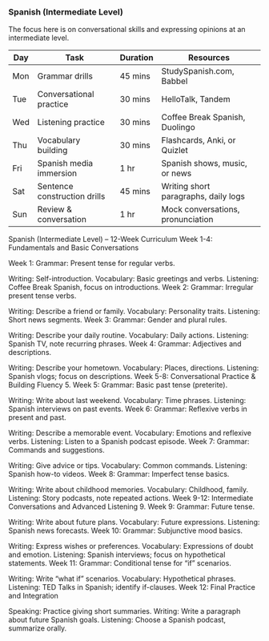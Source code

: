 ### Spanish (Intermediate Level)
The focus here is on conversational skills and expressing opinions at an intermediate level.

| Day	| Task	| Duration	| Resources |
|-----|-----------------------|-------|-----------------------------|
| Mon	| Grammar drills	| 45 mins	| StudySpanish.com, Babbel | 
| Tue	| Conversational practice	| 30 mins	| HelloTalk, Tandem | 
| Wed	| Listening practice	| 30 mins	| Coffee Break Spanish, Duolingo | 
| Thu	| Vocabulary building	| 30 mins	| Flashcards, Anki, or Quizlet | 
| Fri	| Spanish media immersion	| 1 hr	| Spanish shows, music, or news | 
| Sat	| Sentence construction drills	| 45 mins	| Writing short paragraphs, daily logs | 
| Sun	| Review & conversation	| 1 hr	| Mock conversations, pronunciation | 


Spanish (Intermediate Level) – 12-Week Curriculum
Week 1-4: Fundamentals and Basic Conversations

Week 1: Grammar: Present tense for regular verbs.

Writing: Self-introduction.
Vocabulary: Basic greetings and verbs.
Listening: Coffee Break Spanish, focus on introductions.
Week 2: Grammar: Irregular present tense verbs.

Writing: Describe a friend or family.
Vocabulary: Personality traits.
Listening: Short news segments.
Week 3: Grammar: Gender and plural rules.

Writing: Describe your daily routine.
Vocabulary: Daily actions.
Listening: Spanish TV, note recurring phrases.
Week 4: Grammar: Adjectives and descriptions.

Writing: Describe your hometown.
Vocabulary: Places, directions.
Listening: Spanish vlogs; focus on descriptions.
Week 5-8: Conversational Practice & Building Fluency 5. Week 5: Grammar: Basic past tense (preterite).

Writing: Write about last weekend.
Vocabulary: Time phrases.
Listening: Spanish interviews on past events.
Week 6: Grammar: Reflexive verbs in present and past.

Writing: Describe a memorable event.
Vocabulary: Emotions and reflexive verbs.
Listening: Listen to a Spanish podcast episode.
Week 7: Grammar: Commands and suggestions.

Writing: Give advice or tips.
Vocabulary: Common commands.
Listening: Spanish how-to videos.
Week 8: Grammar: Imperfect tense basics.

Writing: Write about childhood memories.
Vocabulary: Childhood, family.
Listening: Story podcasts, note repeated actions.
Week 9-12: Intermediate Conversations and Advanced Listening 9. Week 9: Grammar: Future tense.

Writing: Write about future plans.
Vocabulary: Future expressions.
Listening: Spanish news forecasts.
Week 10: Grammar: Subjunctive mood basics.

Writing: Express wishes or preferences.
Vocabulary: Expressions of doubt and emotion.
Listening: Spanish interviews; focus on hypothetical statements.
Week 11: Grammar: Conditional tense for “if” scenarios.

Writing: Write “what if” scenarios.
Vocabulary: Hypothetical phrases.
Listening: TED Talks in Spanish; identify if-clauses.
Week 12: Final Practice and Integration

Speaking: Practice giving short summaries.
Writing: Write a paragraph about future Spanish goals.
Listening: Choose a Spanish podcast, summarize orally.